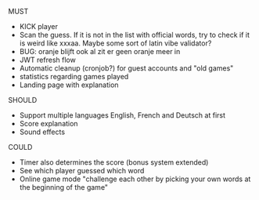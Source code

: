 MUST
- KICK player
- Scan the guess. If it is not in the list with official words, try to check if it is weird like xxxaa. Maybe some sort of latin vibe validator?
- BUG: oranje blijft ook al zit er geen oranje meer in
- JWT refresh flow
- Automatic cleanup (cronjob?) for guest accounts and "old games"
- statistics regarding games played
- Landing page with explanation


SHOULD
- Support multiple languages English, French and Deutsch at first
- Score explanation
- Sound effects

COULD
- Timer also determines the score (bonus system extended)
- See which player guessed which word
- Online game mode "challenge each other by picking your own words at the beginning of the game"
